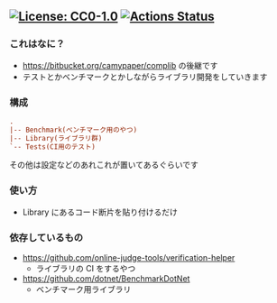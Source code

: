 [![License: CC0-1.0](https://img.shields.io/badge/License-CC0%201.0-lightgrey.svg)](http://creativecommons.org/publicdomain/zero/1.0/)
[![Actions Status](https://github.com/camypaper/complib/workflows/verify/badge.svg)](https://github.com/camypaper/complib/actions) 
-------

### これはなに？
- https://bitbucket.org/camypaper/complib の後継です
- テストとかベンチマークとかしながらライブラリ開発をしていきます

### 構成
```ini
.
|-- Benchmark(ベンチマーク用のやつ)
|-- Library(ライブラリ群)
`-- Tests(CI用のテスト)
```

その他は設定などのあれこれが置いてあるぐらいです

### 使い方
- Library にあるコード断片を貼り付けるだけ

### 依存しているもの
- https://github.com/online-judge-tools/verification-helper
    - ライブラリの CI をするやつ
- https://github.com/dotnet/BenchmarkDotNet
    - ベンチマーク用ライブラリ
